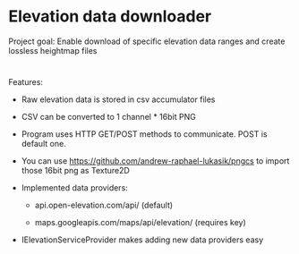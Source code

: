 # Elevation data downloader
Project goal: Enable download of specific elevation data ranges and create lossless heightmap files

#
Features:
- Raw elevation data is stored in csv accumulator files
- CSV can be converted to 1 channel * 16bit PNG
- Program uses HTTP GET/POST methods to communicate. POST is default one.
- You can use https://github.com/andrew-raphael-lukasik/pngcs to import those 16bit png as Texture2D
- Implemented data providers:

    - api.open-elevation.com/api/ (default)
    
    - maps.googleapis.com/maps/api/elevation/ (requires key)
    
- IElevationServiceProvider makes adding new data providers easy 
#
